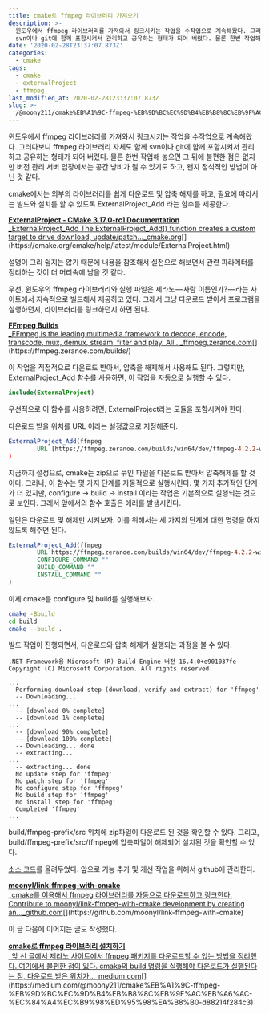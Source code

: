 ```yaml
---
title: cmake로 ffmpeg 라이브러리 가져오기
description: >-
  윈도우에서 ffmpeg 라이브러리를 가져와서 링크시키는 작업을 수작업으로 계속해왔다. 그러다보니 ffmpeg 라이브러리 자체도 함께
  svn이나 git에 함께 포함시켜서 관리하고 공유하는 형태가 되어 버렸다. 물론 한번 작업해 놓으면 그 뒤에 불편한…
date: '2020-02-28T23:37:07.873Z'
categories:
  - cmake
tags:
  - cmake
  - externalProject 
  - ffmpeg
last_modified_at: 2020-02-28T23:37:07.873Z
slug: >-
  /@moony211/cmake%EB%A1%9C-ffmpeg-%EB%9D%BC%EC%9D%B4%EB%B8%8C%EB%9F%AC%EB%A6%AC-%EA%B0%80%EC%A0%B8%EC%98%A4%EA%B8%B0-ce659b02b829
---
```


윈도우에서 ffmpeg 라이브러리를 가져와서 링크시키는 작업을 수작업으로 계속해왔다. 그러다보니 ffmpeg 라이브러리 자체도 함께 svn이나 git에 함께 포함시켜서 관리하고 공유하는 형태가 되어 버렸다. 물론 한번 작업해 놓으면 그 뒤에 불편한 점은 없지만 버전 관리 서버 입장에서는 공간 낭비가 될 수 있기도 하고, 왠지 정석적인 방법이 아닌 것 같다.

cmake에서는 외부의 라이브러리를 쉽게 다운로드 및 압축 해제를 하고, 필요에 따라서는 빌드와 설치를 할 수 있도록 ExternalProject\_Add 라는 함수를 제공한다.

[**ExternalProject - CMake 3.17.0-rc1 Documentation**  
_ExternalProject\_Add The ExternalProject\_Add() function creates a custom target to drive download, update/patch…_cmake.org](https://cmake.org/cmake/help/latest/module/ExternalProject.html "https://cmake.org/cmake/help/latest/module/ExternalProject.html")[](https://cmake.org/cmake/help/latest/module/ExternalProject.html)

설명이 그리 쉽지는 않기 때문에 내용을 참조해서 실전으로 해보면서 관련 파라메터를 정리하는 것이 더 머리속에 남을 것 같다.

우선, 윈도우의 ffmpeg 라이브러리와 실행 파일은 제라노 — 사람 이름인가? — 라는 사이트에서 지속적으로 빌드해서 제공하고 있다. 그래서 그냥 다운로드 받아서 프로그램을 실행하던지, 라이브러리를 링크하던지 하면 된다.

[**FFmpeg Builds**  
_FFmpeg is the leading multimedia framework to decode, encode, transcode, mux, demux, stream, filter and play. All…_ffmpeg.zeranoe.com](https://ffmpeg.zeranoe.com/builds/ "https://ffmpeg.zeranoe.com/builds/")[](https://ffmpeg.zeranoe.com/builds/)

이 작업을 직접적으로 다운로드 받아서, 압축을 해제해서 사용해도 된다. 그렇지만, ExternalProject\_Add 함수를 사용하면, 이 작업을 자동으로 실행할 수 있다.

```cmake
include(ExternalProject)
```

우선적으로 이 함수를 사용하려면, ExternalProject라는 모듈을 포함시켜야 한다.

다운로드 받을 위치를 URL 이라는 설정값으로 지정해준다.

```cmake
ExternalProject_Add(ffmpeg  
        URL [https://ffmpeg.zeranoe.com/builds/win64/dev/ffmpeg-4.2.2-win64-dev.zip](https://ffmpeg.zeranoe.com/builds/win64/dev/ffmpeg-4.2.2-win64-dev.zip)  
)
```

지금까지 설정으로, cmake는 zip으로 묶인 파일을 다운로드 받아서 압축해제를 할 것이다. 그러나, 이 함수는 몇 가지 단계를 자동적으로 실행시킨다. 몇 가지 추가적인 단계가 더 있지만, configure → build → install 이라는 작업은 기본적으로 실행되는 것으로 보인다. 그래서 앞에서의 함수 호출은 에러를 발생시킨다.

일단은 다운로드 및 해제만 시켜보자. 이를 위해서는 세 가지의 단계에 대한 명령을 하지 않도록 해주면 된다.

```cmake
ExternalProject_Add(ffmpeg  
        URL https://ffmpeg.zeranoe.com/builds/win64/dev/ffmpeg-4.2.2-win64-dev.zip  
        CONFIGURE_COMMAND ""  
        BUILD_COMMAND ""  
        INSTALL_COMMAND ""  
)
```

이제 cmake를 configure 및 build를 실행해보자.

```bash
cmake -Bbuild  
cd build  
cmake --build .
```

빌드 작업이 진행되면서, 다운로드와 압축 해제가 실행되는 과정을 볼 수 있다.

```
.NET Framework용 Microsoft (R) Build Engine 버전 16.4.0+e901037fe  
Copyright (C) Microsoft Corporation. All rights reserved.

...  
  Performing download step (download, verify and extract) for 'ffmpeg'  
  -- Downloading...  
...  
  -- [download 0% complete]  
  -- [download 1% complete]  
...  
  -- [download 90% complete]  
  -- [download 100% complete]  
  -- Downloading... done  
  -- extracting...  
...  
  -- extracting... done  
  No update step for 'ffmpeg'  
  No patch step for 'ffmpeg'  
  No configure step for 'ffmpeg'  
  No build step for 'ffmpeg'  
  No install step for 'ffmpeg'  
  Completed 'ffmpeg'  
...
```

build/ffmpeg-prefix/src 위치에 zip파일이 다운로드 된 것을 확인할 수 있다. 그리고, build/ffmpeg-prefix/src/ffmpeg에 압축파일이 해제되어 설치된 것을 확인할 수 있다.

[소스 코드](https://github.com/moonyl/link-ffmpeg-with-cmake/archive/v0.1.zip)를 올려두었다. 앞으로 기능 추가 및 개선 작업을 위해서 github에 관리한다.

[**moonyl/link-ffmpeg-with-cmake**  
_cmake를 이용해서 ffmpeg 라이브러리를 자동으로 다운로드하고 링크한다. Contribute to moonyl/link-ffmpeg-with-cmake development by creating an…_github.com](https://github.com/moonyl/link-ffmpeg-with-cmake "https://github.com/moonyl/link-ffmpeg-with-cmake")[](https://github.com/moonyl/link-ffmpeg-with-cmake)

이 글 다음에 이어지는 글도 작성했다.

[**cmake로 ffmpeg 라이브러리 설치하기**  
_앞 선 글에서 제라노 사이트에서 ffmpeg 패키지를 다운로드할 수 있는 방법을 정리했다. 여기에서 불편한 점이 있다. cmake의 build 명령을 실행해야 다운로드가 실행된다는 점, 다운로드 받은 위치가…_medium.com](https://medium.com/@moony211/cmake%EB%A1%9C-ffmpeg-%EB%9D%BC%EC%9D%B4%EB%B8%8C%EB%9F%AC%EB%A6%AC-%EC%84%A4%EC%B9%98%ED%95%98%EA%B8%B0-d88214f284c3 "https://medium.com/@moony211/cmake%EB%A1%9C-ffmpeg-%EB%9D%BC%EC%9D%B4%EB%B8%8C%EB%9F%AC%EB%A6%AC-%EC%84%A4%EC%B9%98%ED%95%98%EA%B8%B0-d88214f284c3")[](https://medium.com/@moony211/cmake%EB%A1%9C-ffmpeg-%EB%9D%BC%EC%9D%B4%EB%B8%8C%EB%9F%AC%EB%A6%AC-%EC%84%A4%EC%B9%98%ED%95%98%EA%B8%B0-d88214f284c3)